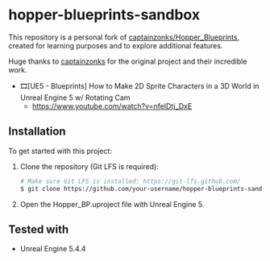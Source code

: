 # hopper-blueprints-sandbox

This repository is a personal fork of [captainzonks/Hopper_Blueprints](https://github.com/captainzonks/Hopper_Blueprints), created for learning purposes and to explore additional features.

Huge thanks to [captainzonks](https://github.com/captainzonks) for the original project and their incredible work.

- 🎞️[UE5 - Blueprints] How to Make 2D Sprite Characters in a 3D World in Unreal Engine 5 w/ Rotating Cam
  - https://www.youtube.com/watch?v=nfeIDtj_DxE

## Installation

To get started with this project:

1. Clone the repository (Git LFS is required):
   ```bash
   # Make sure Git LFS is installed: https://git-lfs.github.com/
   $ git clone https://github.com/your-username/hopper-blueprints-sandbox.git
   ```
2. Open the Hopper_BP.uproject file with Unreal Engine 5.

## Tested with

- Unreal Engine 5.4.4
